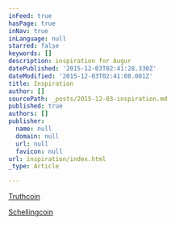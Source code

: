 ```yaml
---
inFeed: true
hasPage: true
inNav: true
inLanguage: null
starred: false
keywords: []
description: inspiration for Augur
datePublished: '2015-12-03T02:41:28.330Z'
dateModified: '2015-12-03T02:41:08.081Z'
title: Inspiration
author: []
sourcePath: _posts/2015-12-03-inspiration.md
published: true
authors: []
publisher:
  name: null
  domain: null
  url: null
  favicon: null
url: inspiration/index.html
_type: Article

---
```

[Truthcoin][0]

[Schellingcoin][1]

[0]: http://bitcoinhivemind.com/papers/hivemind-whitepaper.pdf
[1]: https://blog.ethereum.org/2014/03/28/schellingcoin-a-minimal-trust-universal-data-feed/